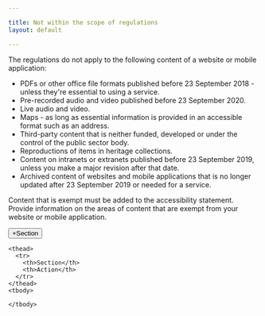 ```yaml
---

title: Not within the scope of regulations
layout: default

---
```


The regulations do not apply to the following content of a website or mobile application:

* PDFs or other office file formats published before 23 September 2018 - unless they're essential to using a service.
* Pre-recorded audio and video published before 23 September 2020.
* Live audio and video.
* Maps - as long as essential information is provided in an accessible format such as an address.
* Third-party content that is neither funded, developed or under the control of the public sector body.
* Reproductions of items in heritage collections.
* Content on intranets or extranets published before 23 September 2019, unless you make a major revision after that date.
* Archived content of websites and mobile applications that is no longer updated after 23 September 2019 or needed for a service.

Content that is exempt must be added to the accessibility statement. Provide information on the areas of content that are exempt from your website or mobile application.

<button class="ds_button  ds_button--secondary" id="addOneButton" onclick="addOne('outside-scope')">+Section</button>

<div>

  <table class="ds_table" data-smallscreen="boxes" id="table-outside-scope" style="display:none;">
    <caption>Outside scope of regulations</caption>

    <thead>
      <tr>
        <th>Section</th>
        <th>Action</th>
      </tr>
    </thead>
    <tbody>

    </tbody>
  </table>
</div>

<div id="addToPage">

</div>

